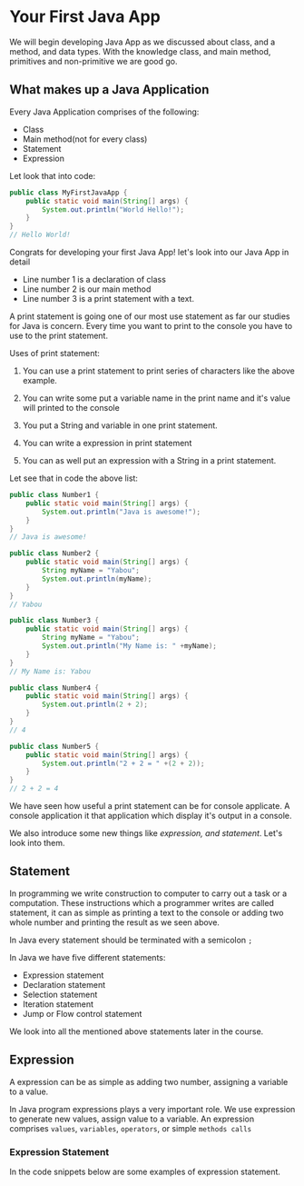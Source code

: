 # Your First Java App

We will begin developing Java App as we discussed about class, and a method, and data types. With the knowledge class, and main method, primitives and non-primitive we are good go.

## **What makes up a Java Application**

Every Java Application comprises of the following:

* Class
* Main method(not for every class)
* Statement
* Expression

Let look that into code:

```java
public class MyFirstJavaApp {
    public static void main(String[] args) {     
        System.out.println("World Hello!");
    }
}
// Hello World!
```

Congrats for developing your first Java App! let's look into our Java App in detail

* Line number 1 is a declaration of class
* Line number 2 is our main method
* Line number 3 is a print statement with a text.

A print statement is going one of our most use statement as far our studies for Java is concern. Every time you want to print to the console you have to use to the print statement. 

Uses of print statement:

1. You can use a print statement to print series of characters like the above example.

2. You can write some put a variable name in the print name and it's value will printed to the console

3. You put a String and variable in one print statement.

4. You can write a expression in print statement

5. You can as well put an expression with a String in a print statement.

Let see that in code the above list:

```java
public class Number1 {
    public static void main(String[] args) {           
        System.out.println("Java is awesome!");
    }
}
// Java is awesome!

public class Number2 {
    public static void main(String[] args) {   
        String myName = "Yabou";
        System.out.println(myName);
    }
}
// Yabou

public class Number3 {
    public static void main(String[] args) {   
        String myName = "Yabou";
        System.out.println("My Name is: " +myName);
    }
}
// My Name is: Yabou

public class Number4 {
    public static void main(String[] args) {         
        System.out.println(2 + 2);
    }
}
// 4

public class Number5 {
    public static void main(String[] args) {         
        System.out.println("2 + 2 = " +(2 + 2));
    }
}
// 2 + 2 = 4
```

We have seen how useful a print statement can be for console applicate. A console application it that application which display it's output in a console.

We also introduce some new things like *expression, and statement*. Let's look into them.

## Statement

In programming we write construction to computer to carry out a task or a computation. These instructions which a programmer writes are called statement, it can as simple as printing a text to the console or adding two whole number and printing the result as we seen above.

In Java every statement should be terminated with a semicolon `;` 

In Java we have five different statements:

* Expression statement
* Declaration statement
* Selection statement
* Iteration statement
* Jump or Flow control statement

We look into all the mentioned above statements later in the course.

## Expression

A expression can be as simple as adding two number, assigning a variable to a value.

In Java program expressions plays a very important role. We use expression to generate new values, assign value to a variable. An expression comprises `values`, `variables`, `operators`, or simple `methods calls`

### Expression Statement

In the code snippets below are some examples of expression statement.

```java

```

